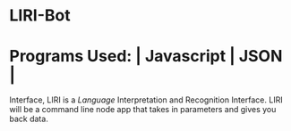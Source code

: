 # LIRI-Bot

# Programs Used: | Javascript | JSON |

Interface, LIRI is a _Language_ Interpretation and Recognition Interface. LIRI will be a command line node app that takes in parameters and gives you back data.
